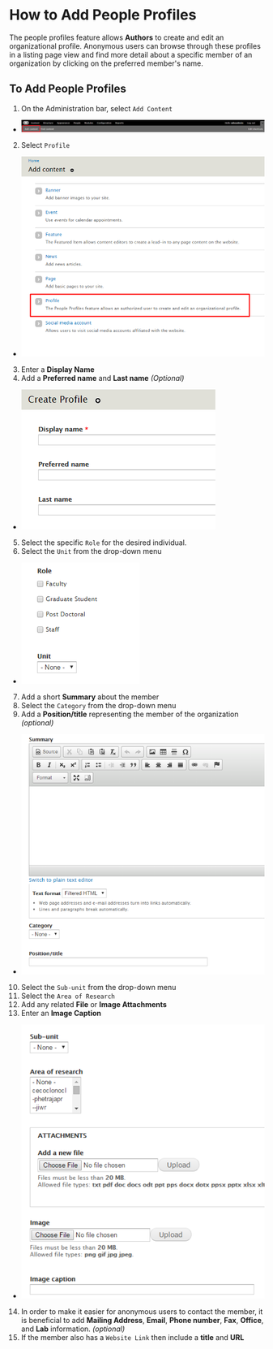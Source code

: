 # How to Add People Profiles

The people profiles feature allows **Authors** to create and edit an organizational profile. Anonymous users can browse through these profiles in a listing page view and find more detail about a specific member of an organization by clicking on the preferred member's name.

## To Add People Profiles

1. On the Administration bar, select `Add Content`

  * ![content](../images/Content.png)   
2. Select `Profile`

  * ![Example of people profile option](../images/profile.png)
3. Enter a **Display Name**
4. Add a **Preferred name** and **Last name** *(Optional)*
  * ![Example of adding names](../images/addnames.png)
5. Select the specific `Role` for the desired individual.  
6. Select the `Unit` from the drop-down menu
  * ![Example of roles and unit](../images/role_unit.png)
7. Add a short **Summary** about the member
8. Select the `Category` from the drop-down menu
9. Add a **Position/title** representing the member of the organization *(optional)*
 * ![Example of summary](../images/summary.png)
10. Select the `Sub-unit` from the drop-down menu
11. Select the `Area of Research`
12. Add any related **File** or **Image Attachments**
13. Enter an **Image Caption**
  * ![Example of attachments](../images/attachments.png)
14. In order to make it easier for anonymous users to contact the member, it is beneficial to add **Mailing Address**, **Email**, **Phone number**, **Fax**, **Office**, and **Lab** information. *(optional)*   
15. If the member also has a `Website Link` then include a **title** and **URL**
